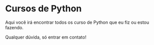 # Cursos de Python

Aqui você irá encontrar todos os curso de Python que eu fiz ou estou fazendo.

Qualquer dúvida, só entrar em contato!
